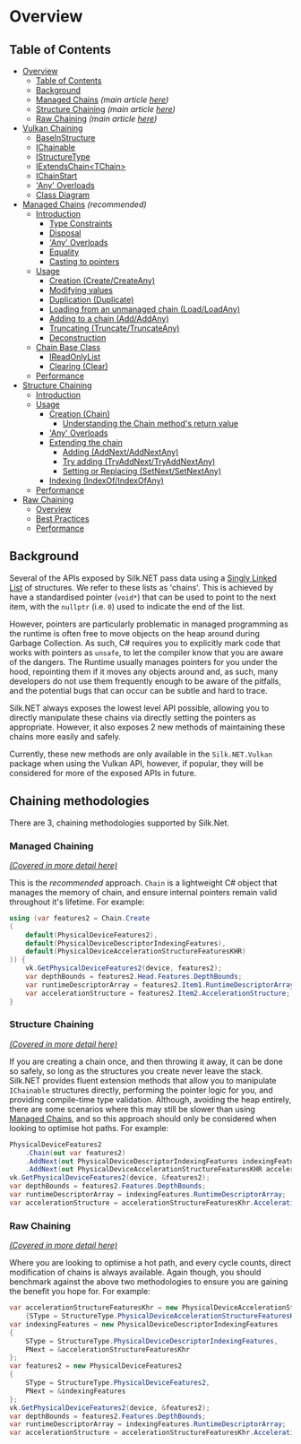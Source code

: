 ﻿# Overview

## Table of Contents

- [Overview](#overview)
    - [Table of Contents](#table-of-contents)
    - [Background](#background)
    - [Managed Chains](#managed-chaining) _(main article [here](managed-chaining.md))_
    - [Structure Chaining](#structure-chaining) _(main article [here](structure-chaining.md))_
    - [Raw Chaining](#raw-chaining) _(main article [here](raw_chaining.md))_
- [Vulkan Chaining](vulkan.md)
    - [BaseInStructure](vulkan.md#baseinstructure)
    - [IChainable](vulkan.md#ichainable)
    - [IStructureType](vulkan.md#istructuredtype)
    - [IExtendsChain&lt;TChain&gt;](vulkan.md#iextendschainlttchaingt)
    - [IChainStart](vulkan.md#ichainstart)
    - ['Any' Overloads](vulkan.md#any-overloads)
    - [Class Diagram](vulkan.md#class-diagram)
- [Managed Chains](managed-chaining.md) _(recommended)_
    - [Introduction](managed-chaining.md#introduction)
        - [Type Constraints](managed-chaining.md#type-constraints)
        - [Disposal](managed-chaining.md#disposal)
        - ['Any' Overloads](managed-chaining.md#any-overloads)
        - [Equality](managed-chaining.md#equality)
        - [Casting to pointers](managed-chaining.md#casting-to-pointers)
    - [Usage](managed-chaining.md#usage)
        - [Creation (Create/CreateAny)](managed-chaining.md#creation-createcreateany)
        - [Modifying values](managed-chaining.md#modifying-values)
        - [Duplication (Duplicate)](managed-chaining.md#duplication-duplicate)
        - [Loading from an unmanaged chain (Load/LoadAny)](managed-chaining.md#loading-from-an-unmanaged-chain-loadloadany)
        - [Adding to a chain (Add/AddAny)](managed-chaining.md#adding-to-a-chain-addaddany)
        - [Truncating (Truncate/TruncateAny)](managed-chaining.md#truncating-truncatetruncateany)
        - [Deconstruction](managed-chaining.md#deconstruction)
    - [Chain Base Class](managed-chaining.md#chain-base-class)
        - [IReadOnlyList](managed-chaining.md#ireadonlylist)
        - [Clearing (Clear)](managed-chaining.md#clearing-clear)
    - [Performance](managed-chaining.md#performance)
- [Structure Chaining](structure-chaining.md)
    - [Introduction](structure-chaining.md#introduction)
    - [Usage](structure-chaining.md#usage)
        - [Creation (Chain)](structure-chaining.md#creation-chain)
            - [Understanding the Chain method's return value](structure-chaining.md#understanding-the-chain-methods-return-value)
        - ['Any' Overloads](structure-chaining.md#any-overloads)
        - [Extending the chain](structure-chaining.md#extending-the-chain)
            - [Adding (AddNext/AddNextAny)](structure-chaining.md#adding-addnextaddnextany)
            - [Try adding (TryAddNext/TryAddNextAny)](structure-chaining.md#try-adding-tryaddnexttryaddnextany)
            - [Setting or Replacing (SetNext/SetNextAny)](structure-chaining.md#setting-or-replacing-setnextsetnextany)
        - [Indexing (IndexOf/IndexOfAny)](structure-chaining.md#indexing-indexofindexofany)
    - [Performance](structure-chaining.md#performance)
- [Raw Chaining](raw_chaining.md)
    - [Overview](raw_chaining.md#overview)
    - [Best Practices](raw_chaining.md#best-practices)
    - [Performance](raw_chaining.md#performance)

## Background

Several of the APIs exposed by Silk.NET pass data using
a [Singly Linked List](https://en.wikipedia.org/wiki/Linked_list) of structures. We refer to these lists as 'chains'.
This is achieved by have a standardised pointer (`void*`) that can be used to point to the next item, with
the `nullptr` (i.e. `0`) used to indicate the end of the list.

However, pointers are particularly problematic in managed programming as the runtime is often free to move objects on
the heap around during Garbage Collection. As such, C# requires you to explicitly mark code that works with pointers
as `unsafe`, to let the compiler know that you are aware of the dangers. The Runtime usually manages pointers for you
under the hood, repointing them if it moves any objects around and, as such, many developers do not use them frequently
enough to be aware of the pitfalls, and the potential bugs that can occur can be subtle and hard to trace.

Silk.NET always exposes the lowest level API possible, allowing you to directly manipulate these chains via directly
setting the pointers as appropriate. However, it also exposes 2 new methods of maintaining these chains more easily and
safely.

Currently, these new methods are only available in the `Silk.NET.Vulkan` package when using the Vulkan API, however, if
popular, they will be considered for more of the exposed APIs in future.

## Chaining methodologies

There are 3, chaining methodologies supported by Silk.Net.

### Managed Chaining

[_(Covered in more detail here)_](managed-chaining.md)

This is the _recommended_ approach.  `Chain` is a lightweight C# object that manages the memory of chain, and ensure
internal pointers remain valid throughout it's lifetime. For example:

```csharp
using (var features2 = Chain.Create
(
    default(PhysicalDeviceFeatures2),
    default(PhysicalDeviceDescriptorIndexingFeatures),
    default(PhysicalDeviceAccelerationStructureFeaturesKHR)
)) {
    vk.GetPhysicalDeviceFeatures2(device, features2);
    var depthBounds = features2.Head.Features.DepthBounds;
    var runtimeDescriptorArray = features2.Item1.RuntimeDescriptorArray;
    var accelerationStructure = features2.Item2.AccelerationStructure;
}
```

### Structure Chaining

[_(Covered in more detail here)_](structure-chaining.md)

If you are creating a chain once, and then throwing it away, it can be done so safely, so long as the structures you
create never leave the stack. Silk.NET provides fluent extension methods that allow you to manipulate `IChainable`
structures directly, performing the pointer logic for you, and providing compile-time type validation. Although,
avoiding the heap entirely, there are some scenarios where this may still be slower than
using [Managed Chains](managed-chains.md), and so this approach should only be considered when looking to optimise hot
paths. For example:

```csharp
PhysicalDeviceFeatures2
    .Chain(out var features2)
    .AddNext(out PhysicalDeviceDescriptorIndexingFeatures indexingFeatures)
    .AddNext(out PhysicalDeviceAccelerationStructureFeaturesKHR accelerationStructureFeaturesKhr);
vk.GetPhysicalDeviceFeatures2(device, &features2);
var depthBounds = features2.Features.DepthBounds;
var runtimeDescriptorArray = indexingFeatures.RuntimeDescriptorArray;
var accelerationStructure = accelerationStructureFeaturesKhr.AccelerationStructure;
```

### Raw Chaining

[_(Covered in more detail here)_](raw_chaining.md)

Where you are looking to optimise a hot path, and every cycle counts, direct modification of chains is always available.
Again though, you should benchmark against the above two methodologies to ensure you are gaining the benefit you hope
for. For example:

```csharp
var accelerationStructureFeaturesKhr = new PhysicalDeviceAccelerationStructureFeaturesKHR
    {SType = StructureType.PhysicalDeviceAccelerationStructureFeaturesKhr};
var indexingFeatures = new PhysicalDeviceDescriptorIndexingFeatures
{
    SType = StructureType.PhysicalDeviceDescriptorIndexingFeatures,
    PNext = &accelerationStructureFeaturesKhr
};
var features2 = new PhysicalDeviceFeatures2
{
    SType = StructureType.PhysicalDeviceFeatures2,
    PNext = &indexingFeatures
};
vk.GetPhysicalDeviceFeatures2(device, &features2);
var depthBounds = features2.Features.DepthBounds;
var runtimeDescriptorArray = indexingFeatures.RuntimeDescriptorArray;
var accelerationStructure = accelerationStructureFeaturesKhr.AccelerationStructure;
```